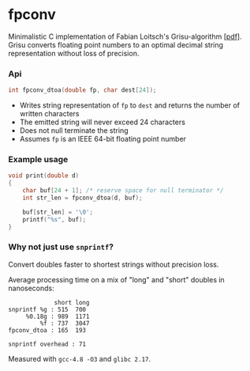fpconv
======

Minimalistic C implementation of Fabian Loitsch's Grisu-algorithm [[pdf]](http://florian.loitsch.com/publications/dtoa-pldi2010.pdf).
Grisu converts floating point numbers to an optimal decimal string representation without loss of precision.

### Api
```c
int fpconv_dtoa(double fp, char dest[24]);
```
* Writes string representation of ```fp``` to ```dest``` and returns the number of written characters
* The emitted string will never exceed 24 characters
* Does not null terminate the string
* Assumes ```fp``` is an IEEE 64-bit floating point number

### Example usage
```c
void print(double d)
{
    char buf[24 + 1]; /* reserve space for null terminator */
    int str_len = fpconv_dtoa(d, buf);

    buf[str_len] = '\0';
    printf("%s", buf);
}
```

### Why not just use `snprintf`?
Convert doubles faster to shortest strings without precision loss.

Average processing time on a mix of "long" and "short" doubles in nanoseconds:
```
             short long
snprintf %g : 515  700
     %0.18g : 989  1171
         %f : 737  3047
fpconv_dtoa : 165  193

snprintf overhead : 71
```
Measured with `gcc-4.8 -O3` and `glibc 2.17`.

